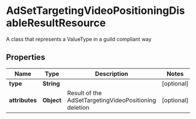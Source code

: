 

# AdSetTargetingVideoPositioningDisableResultResource

A class that represents a ValueType in a guild compliant way

## Properties

| Name | Type | Description | Notes |
|------------ | ------------- | ------------- | -------------|
|**type** | **String** |  |  [optional] |
|**attributes** | **Object** | Result of the AdSetTargetingVideoPositioning deletion |  [optional] |



